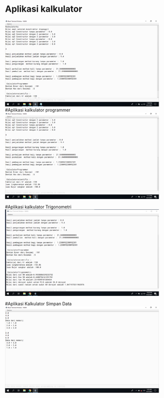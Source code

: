# Aplikasi kalkulator
[![N|Solid](https://github.com/Nurul-Husna/kalkulator-nurul-husna/blob/master/Screenshot%20(1).png)](https://github.com/Nurul-Husna/kalkulator-nurul-husna/blob/master/Screenshot%20(1).png)
#Aplikasi kalkulator programmer
[![N|Solid](https://github.com/Nurul-Husna/kalkulator-nurul-husna/blob/master/Screenshot%20(2).png)](https://github.com/Nurul-Husna/kalkulator-nurul-husna/blob/master/Screenshot%20(2).png)

#Aplikasi kalkulator Trigonometri
[![N|Solid](https://github.com/Nurul-Husna/kalkulator-nurul-husna/blob/master/Screenshot%20(3).png)](https://github.com/Nurul-Husna/kalkulator-nurul-husna/blob/master/Screenshot%20(3).png)

#Aplikasi Kalkulator Simpan Data
[![N|Solid](https://github.com/Nurul-Husna/kalkulator-nurul-husna/blob/master/Screenshot%20(4).png)](https://github.com/Nurul-Husna/kalkulator-nurul-husna/blob/master/Screenshot%20(4).png)

